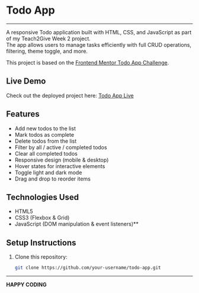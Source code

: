 # Todo App 
---
A responsive Todo application built with HTML, CSS, and JavaScript as part of my Teach2Give Week 2 project.  
The app allows users to manage tasks efficiently with full CRUD operations, filtering, theme toggle, and more.  

This project is based on the [Frontend Mentor Todo App Challenge](https://www.frontendmentor.io/challenges/todo-app-Su1_KokOW).  

##  Live Demo
Check out the deployed project here: [Todo App Live]([https://your-username.github.io/todo-app/](https://karanja-dave.github.io/todo-list/))

##  Features
- Add new todos to the list  
- Mark todos as complete  
- Delete todos from the list  
- Filter by all / active / completed todos  
- Clear all completed todos  
- Responsive design (mobile & desktop)  
- Hover states for interactive elements  
- Toggle light and dark mode  
- Drag and drop to reorder items  

## Technologies Used
- HTML5
- CSS3 (Flexbox & Grid)
- JavaScript (DOM manipulation & event listeners)**  

## Setup Instructions
1. Clone this repository:
   ```bash
   git clone https://github.com/your-username/todo-app.git
   ```
---
**HAPPY CODING**
